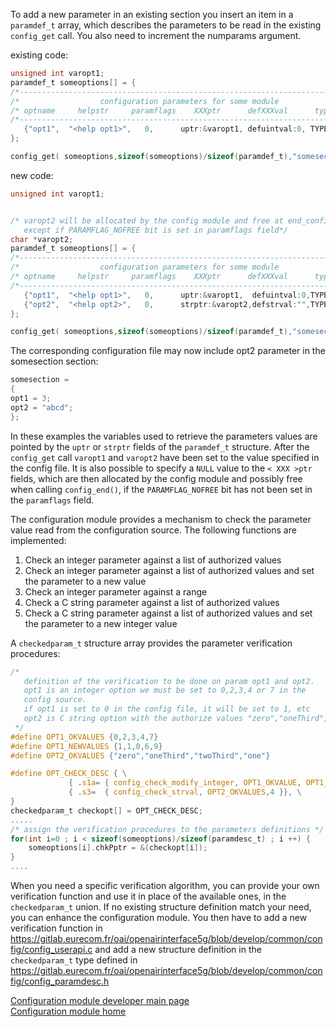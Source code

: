 To add a new parameter in an existing section you  insert an item in a `paramdef_t` array, which describes the parameters to be read in the existing `config_get` call. You also need to increment the numparams argument.  

existing code:  
```c
unsigned int varopt1;
paramdef_t someoptions[] = {
/*---------------------------------------------------------------------------------*/
/*                  configuration parameters for some module                       */
/* optname     helpstr     paramflags    XXXptr      defXXXval      type    numelt */
/*---------------------------------------------------------------------------------*/
   {"opt1",  "<help opt1>",   0,      uptr:&varopt1, defuintval:0, TYPE_UINT,  0 },
};

config_get( someoptions,sizeof(someoptions)/sizeof(paramdef_t),"somesection"); 

```
new code:  
```c
unsigned int varopt1;


/* varopt2 will be allocated by the config module and free at end_configmodule call
   except if PARAMFLAG_NOFREE bit is set in paramflags field*/
char *varopt2;
paramdef_t someoptions[] = {
/*---------------------------------------------------------------------------------*/
/*                  configuration parameters for some module                       */
/* optname     helpstr     paramflags    XXXptr      defXXXval      type    numelt */
/*---------------------------------------------------------------------------------*/
   {"opt1",  "<help opt1>",   0,      uptr:&varopt1,  defuintval:0,TYPE_UINT,  0   },
   {"opt2",  "<help opt2>",   0,      strptr:&varopt2,defstrval:"",TYPE_STRING,0   },
};

config_get( someoptions,sizeof(someoptions)/sizeof(paramdef_t),"somesection"); 

```

The corresponding configuration file may now include opt2 parameter in the somesection section:

```c
somesection =
{
opt1 = 3;
opt2 = "abcd";
};
```

In these examples the variables used to retrieve the parameters values are pointed by the `uptr` or `strptr` fields of the `paramdef_t` structure. After the `config_get` call `varopt1` and `varopt2` have been set to the value specified in the config file. It is also possible to specify a `NULL` value to the `< XXX >ptr` fields, which are then allocated by the config module and possibly free when calling `config_end()`, if the `PARAMFLAG_NOFREE` bit has not been set in the `paramflags` field.

The configuration module provides a mechanism to check the parameter value read from the configuration source. The following functions are implemented:
1.  Check an integer parameter against a list of authorized values
1.  Check an integer parameter against a list of authorized values and set the parameter to a new value
1.  Check an integer parameter against a range
1.  Check a C string parameter against a list of authorized values
1. Check a C string parameter against a list of authorized values and set the parameter to a new integer value

 A `checkedparam_t` structure array provides the parameter verification procedures:

```c
/* 
   definition of the verification to be done on param opt1 and opt2.
   opt1 is an integer option we must be set to 0,2,3,4 or 7 in the
   config source.  
   if opt1 is set to 0 in the config file, it will be set to 1, etc
   opt2 is C string option with the authorize values "zero","oneThird","twoThird","one"
 */
#define OPT1_OKVALUES {0,2,3,4,7}
#define OPT1_NEWVALUES {1,1,0,6,9}
#define OPT2_OKVALUES {"zero","oneThird","twoThird","one"}

#define OPT_CHECK_DESC { \
             { .s1a= { config_check_modify_integer, OPT1_OKVALUE, OPT1_NEWVALUES ,5 }}, \
             { .s3=  { config_check_strval, OPT2_OKVALUES,4 }}, \
}
checkedparam_t checkopt[] = OPT_CHECK_DESC;
.....
/* assign the verification procedures to the parameters definitions */
for(int i=0 ; i < sizeof(someoptions)/sizeof(paramdesc_t) ; i ++) {
    someoptions[i].chkPptr = &(checkopt[i]);
}
....
```
When you need a specific verification algorithm, you can provide your own verification function and use it in place of the available ones, in the `checkedparam_t` union. If no existing structure definition match your need, you can enhance the configuration module. You then have to add a new verification function in https://gitlab.eurecom.fr/oai/openairinterface5g/blob/develop/common/config/config_userapi.c and add a new structure definition in the `checkedparam_t` type defined in https://gitlab.eurecom.fr/oai/openairinterface5g/blob/develop/common/config/config_paramdesc.h

[Configuration module developer main page](config/devusage)  
[Configuration module home](config)
